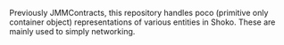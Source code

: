 Previously JMMContracts, this repository handles poco (primitive only container object) representations of various entities in Shoko. These are mainly used to simply networking.

